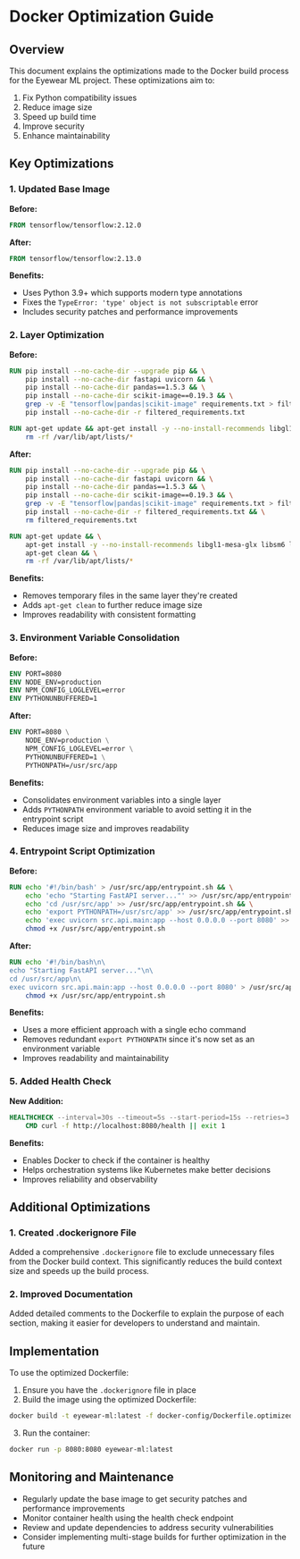 # Docker Optimization Guide

## Overview

This document explains the optimizations made to the Docker build process for the Eyewear ML project. These optimizations aim to:

1. Fix Python compatibility issues
2. Reduce image size
3. Speed up build time
4. Improve security
5. Enhance maintainability

## Key Optimizations

### 1. Updated Base Image

**Before:**
```dockerfile
FROM tensorflow/tensorflow:2.12.0
```

**After:**
```dockerfile
FROM tensorflow/tensorflow:2.13.0
```

**Benefits:**
- Uses Python 3.9+ which supports modern type annotations
- Fixes the `TypeError: 'type' object is not subscriptable` error
- Includes security patches and performance improvements

### 2. Layer Optimization

**Before:**
```dockerfile
RUN pip install --no-cache-dir --upgrade pip && \
    pip install --no-cache-dir fastapi uvicorn && \
    pip install --no-cache-dir pandas==1.5.3 && \
    pip install --no-cache-dir scikit-image==0.19.3 && \
    grep -v -E "tensorflow|pandas|scikit-image" requirements.txt > filtered_requirements.txt && \
    pip install --no-cache-dir -r filtered_requirements.txt

RUN apt-get update && apt-get install -y --no-install-recommends libgl1-mesa-glx libsm6 libxext6 && \
    rm -rf /var/lib/apt/lists/*
```

**After:**
```dockerfile
RUN pip install --no-cache-dir --upgrade pip && \
    pip install --no-cache-dir fastapi uvicorn && \
    pip install --no-cache-dir pandas==1.5.3 && \
    pip install --no-cache-dir scikit-image==0.19.3 && \
    grep -v -E "tensorflow|pandas|scikit-image" requirements.txt > filtered_requirements.txt && \
    pip install --no-cache-dir -r filtered_requirements.txt && \
    rm filtered_requirements.txt

RUN apt-get update && \
    apt-get install -y --no-install-recommends libgl1-mesa-glx libsm6 libxext6 && \
    apt-get clean && \
    rm -rf /var/lib/apt/lists/*
```

**Benefits:**
- Removes temporary files in the same layer they're created
- Adds `apt-get clean` to further reduce image size
- Improves readability with consistent formatting

### 3. Environment Variable Consolidation

**Before:**
```dockerfile
ENV PORT=8080
ENV NODE_ENV=production
ENV NPM_CONFIG_LOGLEVEL=error
ENV PYTHONUNBUFFERED=1
```

**After:**
```dockerfile
ENV PORT=8080 \
    NODE_ENV=production \
    NPM_CONFIG_LOGLEVEL=error \
    PYTHONUNBUFFERED=1 \
    PYTHONPATH=/usr/src/app
```

**Benefits:**
- Consolidates environment variables into a single layer
- Adds `PYTHONPATH` environment variable to avoid setting it in the entrypoint script
- Reduces image size and improves readability

### 4. Entrypoint Script Optimization

**Before:**
```dockerfile
RUN echo '#!/bin/bash' > /usr/src/app/entrypoint.sh && \
    echo 'echo "Starting FastAPI server..."' >> /usr/src/app/entrypoint.sh && \
    echo 'cd /usr/src/app' >> /usr/src/app/entrypoint.sh && \
    echo 'export PYTHONPATH=/usr/src/app' >> /usr/src/app/entrypoint.sh && \
    echo 'exec uvicorn src.api.main:app --host 0.0.0.0 --port 8080' >> /usr/src/app/entrypoint.sh && \
    chmod +x /usr/src/app/entrypoint.sh
```

**After:**
```dockerfile
RUN echo '#!/bin/bash\n\
echo "Starting FastAPI server..."\n\
cd /usr/src/app\n\
exec uvicorn src.api.main:app --host 0.0.0.0 --port 8080' > /usr/src/app/entrypoint.sh && \
    chmod +x /usr/src/app/entrypoint.sh
```

**Benefits:**
- Uses a more efficient approach with a single echo command
- Removes redundant `export PYTHONPATH` since it's now set as an environment variable
- Improves readability and maintainability

### 5. Added Health Check

**New Addition:**
```dockerfile
HEALTHCHECK --interval=30s --timeout=5s --start-period=15s --retries=3 \
    CMD curl -f http://localhost:8080/health || exit 1
```

**Benefits:**
- Enables Docker to check if the container is healthy
- Helps orchestration systems like Kubernetes make better decisions
- Improves reliability and observability

## Additional Optimizations

### 1. Created .dockerignore File

Added a comprehensive `.dockerignore` file to exclude unnecessary files from the Docker build context. This significantly reduces the build context size and speeds up the build process.

### 2. Improved Documentation

Added detailed comments to the Dockerfile to explain the purpose of each section, making it easier for developers to understand and maintain.

## Implementation

To use the optimized Dockerfile:

1. Ensure you have the `.dockerignore` file in place
2. Build the image using the optimized Dockerfile:

```bash
docker build -t eyewear-ml:latest -f docker-config/Dockerfile.optimized .
```

3. Run the container:

```bash
docker run -p 8080:8080 eyewear-ml:latest
```

## Monitoring and Maintenance

- Regularly update the base image to get security patches and performance improvements
- Monitor container health using the health check endpoint
- Review and update dependencies to address security vulnerabilities
- Consider implementing multi-stage builds for further optimization in the future